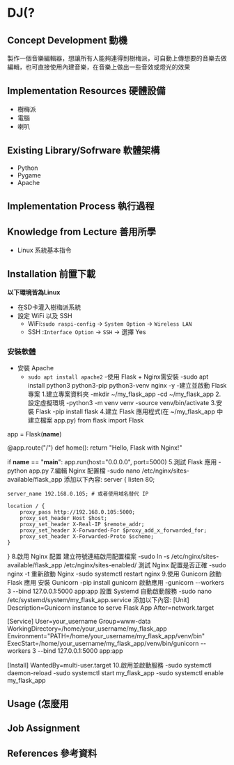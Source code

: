 # DJ(?
## Concept Development 動機
製作一個音樂編輯器，想讓所有人能夠連得到樹梅派，可自動上傳想要的音樂去做編輯，也可直接使用內建音樂，在音樂上做出一些音效或燈光的效果

## Implementation Resources 硬體設備
- 樹梅派
- 電腦
- 喇叭

## Existing Library/Sofrware 軟體架構
- Python
- Pygame
- Apache

## Implementation Process 執行過程

## Knowledge from Lecture 善用所學
- Linux 系統基本指令

## Installation 前置下載
**以下環境皆為Linux**
- 在SD卡灌入樹梅派系統
- 設定 WiFi 以及 SSH
  - WiFi:`sudo raspi-config` -> `System Option` -> `Wireless LAN`
  - SSH :`Interface Option` -> `SSH` -> 選擇 Yes

 ### 安裝軟體
- 安裝 Apache
  - `sudo apt install apache2`
-使用 Flask + Nginx需安裝
  -sudo apt install python3 python3-pip python3-venv nginx -y
-建立並啟動 Flask 專案
1.建立專案資料夾
  -mkdir ~/my_flask_app
  -cd ~/my_flask_app
2.設定虛擬環境
  -python3 -m venv venv
  -source venv/bin/activate
3.安裝 Flask
  -pip install flask
4.建立 Flask 應用程式(在 ~/my_flask_app 中建立檔案 app.py)
from flask import Flask

app = Flask(__name__)

@app.route("/")
def home():
    return "Hello, Flask with Nginx!"

if __name__ == "__main__":
    app.run(host="0.0.0.0", port=5000)
5.測試 Flask 應用
  -python app.py
7.編輯 Nginx 配置檔
  -sudo nano /etc/nginx/sites-available/flask_app
      添加以下內容:
      server {
    listen 80;

    server_name 192.168.0.105; # 或者使用域名替代 IP

    location / {
        proxy_pass http://192.168.0.105:5000;
        proxy_set_header Host $host;
        proxy_set_header X-Real-IP $remote_addr;
        proxy_set_header X-Forwarded-For $proxy_add_x_forwarded_for;
        proxy_set_header X-Forwarded-Proto $scheme;
    }
}
8.啟用 Nginx 配置
  建立符號連結啟用配置檔案
  -sudo ln -s /etc/nginx/sites-available/flask_app /etc/nginx/sites-enabled/
  測試 Nginx 配置是否正確
  -sudo nginx -t
  重新啟動 Nginx
  -sudo systemctl restart nginx
9.使用 Gunicorn 啟動 Flask 應用
  安裝 Gunicorn
  -pip install gunicorn
  啟動應用
  -gunicorn --workers 3 --bind 127.0.0.1:5000 app:app
  設置 Systemd 自動啟動服務
  -sudo nano /etc/systemd/system/my_flask_app.service
  添加以下內容:
  [Unit]
  Description=Gunicorn instance to serve Flask App
  After=network.target

  [Service]
  User=your_username
  Group=www-data
  WorkingDirectory=/home/your_username/my_flask_app
  Environment="PATH=/home/your_username/my_flask_app/venv/bin"
  ExecStart=/home/your_username/my_flask_app/venv/bin/gunicorn --workers 3 --bind      127.0.0.1:5000 app:app

  [Install]
  WantedBy=multi-user.target
10.啟用並啟動服務
  -sudo systemctl daemon-reload
  -sudo systemctl start my_flask_app
  -sudo systemctl enable my_flask_app


  
## Usage (怎麼用

## Job Assignment

## References 參考資料


